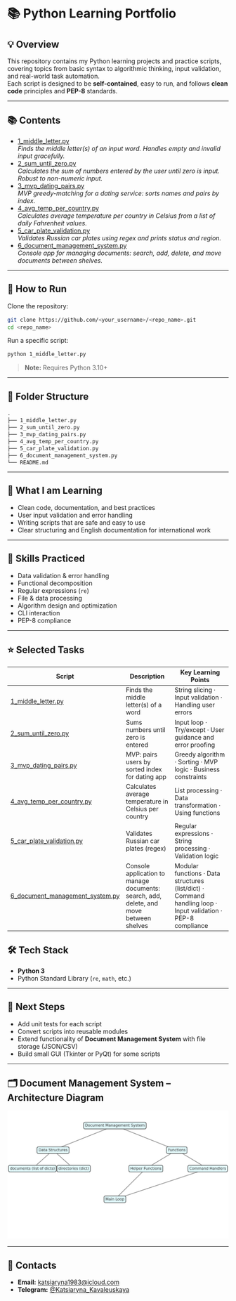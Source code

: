 # 📚 Python Learning Portfolio

## 💡 Overview
This repository contains my Python learning projects and practice scripts, covering topics from basic syntax to algorithmic thinking, input validation, and real-world task automation.  
Each script is designed to be **self-contained**, easy to run, and follows **clean code** principles and **PEP-8** standards.

---

## 📚 Contents

- [1_middle_letter.py](./1_middle_letter.py)  
  *Finds the middle letter(s) of an input word. Handles empty and invalid input gracefully.*
- [2_sum_until_zero.py](./2_sum_until_zero.py)  
  *Calculates the sum of numbers entered by the user until zero is input. Robust to non-numeric input.*
- [3_mvp_dating_pairs.py](./3_mvp_dating_pairs.py)  
  *MVP greedy-matching for a dating service: sorts names and pairs by index.*
- [4_avg_temp_per_country.py](./4_avg_temp_per_country.py)  
  *Calculates average temperature per country in Celsius from a list of daily Fahrenheit values.*
- [5_car_plate_validation.py](./5_car_plate_validation.py)  
  *Validates Russian car plates using regex and prints status and region.*
- [6_document_management_system.py](./6_document_management_system.py)  
  *Console app for managing documents: search, add, delete, and move documents between shelves.*

---

## 🚀 How to Run

Clone the repository:
```bash
git clone https://github.com/<your_username>/<repo_name>.git
cd <repo_name>
```

Run a specific script:
```bash
python 1_middle_letter.py
```

> **Note:** Requires Python 3.10+  

---

## 📂 Folder Structure
```plaintext
.
├── 1_middle_letter.py
├── 2_sum_until_zero.py
├── 3_mvp_dating_pairs.py
├── 4_avg_temp_per_country.py
├── 5_car_plate_validation.py
├── 6_document_management_system.py
└── README.md
```

---

## 🌱 What I am Learning
- Clean code, documentation, and best practices
- User input validation and error handling
- Writing scripts that are safe and easy to use
- Clear structuring and English documentation for international work

---

## 🎯 Skills Practiced
- Data validation & error handling  
- Functional decomposition  
- Regular expressions (`re`)  
- File & data processing  
- Algorithm design and optimization  
- CLI interaction  
- PEP-8 compliance  

---

## ⭐ Selected Tasks

| Script                                   | Description                              | Key Learning Points                                             |
|------------------------------------------|------------------------------------------|-----------------------------------------------------------------|
| [1_middle_letter.py](./1_middle_letter.py) | Finds the middle letter(s) of a word     | String slicing · Input validation · Handling user errors       |
| [2_sum_until_zero.py](./2_sum_until_zero.py) | Sums numbers until zero is entered       | Input loop · Try/except · User guidance and error proofing     |
| [3_mvp_dating_pairs.py](./3_mvp_dating_pairs.py) | MVP: pairs users by sorted index for dating app | Greedy algorithm · Sorting · MVP logic · Business constraints |
| [4_avg_temp_per_country.py](./4_avg_temp_per_country.py) | Calculates average temperature in Celsius per country | List processing · Data transformation · Using functions        |
| [5_car_plate_validation.py](./5_car_plate_validation.py) | Validates Russian car plates (regex)     | Regular expressions · String processing · Validation logic     |
| [6_document_management_system.py](./6_document_management_system.py) | Console application to manage documents: search, add, delete, and move between shelves | Modular functions · Data structures (list/dict) · Command handling loop · Input validation · PEP-8 compliance |


## 🛠️ Tech Stack
- **Python 3**
- Python Standard Library (`re`, `math`, etc.)

---

## 📝 Next Steps
- Add unit tests for each script  
- Convert scripts into reusable modules  
- Extend functionality of **Document Management System** with file storage (JSON/CSV)  
- Build small GUI (Tkinter or PyQt) for some scripts  

---

## 🗂️ Document Management System – Architecture Diagram

![Document Management System Diagram](./document_management_system_diagram.png)

---

## 🔗 Contacts
- **Email:** katsiaryna1983@icloud.com  
- **Telegram:** [@Katsiaryna_Kavaleuskaya](https://t.me/Katsiaryna_Kavaleuskaya)  



